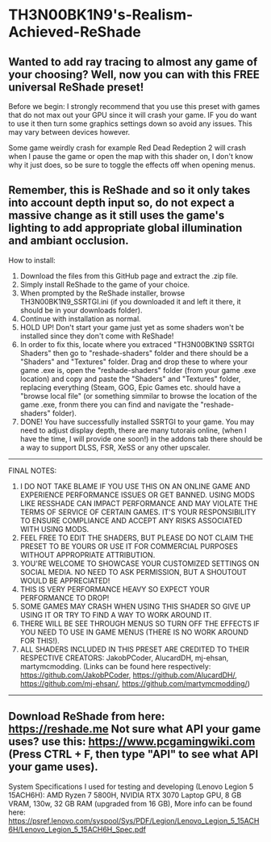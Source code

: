 # TH3N00BK1N9's-Realism-Achieved-ReShade
Wanted to add ray tracing to almost any game of your choosing? Well, now you can with this FREE universal ReShade preset!
---------------------------------------------------------------
Before we begin:
I strongly recommend that you use this preset with games that do not max out your GPU since it will crash your game. IF you do want to use it then turn some graphics settings down so avoid any issues. This may vary between devices however.

Some game weirdly crash for example Red Dead Redeption 2 will crash when I pause the game or open the map with this shader on, I don't know why it just does, so be sure to toggle the effects off when opening menus. 

Remember, this is ReShade and so it only takes into account depth input so, do not expect a massive change as it still uses the game's lighting to add appropriate global illumination and ambiant occlusion. 
---------------------------------------------------------------
How to install:
1. Download the files from this GitHub page and extract the .zip file.
2. Simply install ReShade to the game of your choice.
3. When prompted by the ReShade installer, browse TH3N00BK1N9_SSRTGI.ini (if you downloaded it and left it there, it should be in your downloads folder).
4. Continue with installation as normal.
5. HOLD UP! Don't start your game just yet as some shaders won't be installed since they don't come with ReShade!
6. In order to fix this, locate where you extraced "TH3N00BK1N9 SSRTGI Shaders" then go to "reshade-shaders" folder and there should be a "Shaders" and "Textures" folder. Drag and drop these to where your game .exe is, open the "reshade-shaders" folder (from your game .exe location) and copy and paste the "Shaders" and "Textures" folder, replacing everything (Steam, GOG, Epic Games etc. should have a "browse local file" (or something simmilar to browse the location of the game .exe, fronm there you can find and navigate the "reshade-shaders" folder).
7. DONE! You have successfully installed SSRTGI to your game.
You may need to adjust display depth, there are many tutorais online, (when I have the time, I will provide one soon!) in the addons tab there should be a way to support DLSS, FSR, XeSS or any other upscaler. 
----------------------------------------------------------------
FINAL NOTES:
1. I DO NOT TAKE BLAME IF YOU USE THIS ON AN ONLINE GAME AND EXPERIENCE PERFORMANCE ISSUES OR GET BANNED. USING MODS LIKE RESSHADE CAN IMPACT PERFORMANCE AND MAY VIOLATE THE TERMS OF SERVICE OF CERTAIN GAMES. IT'S YOUR RESPONSIBILITY TO ENSURE COMPLIANCE AND ACCEPT ANY RISKS ASSOCIATED WITH USING MODS.
2. FEEL FREE TO EDIT THE SHADERS, BUT PLEASE DO NOT CLAIM THE PRESET TO BE YOURS OR USE IT FOR COMMERCIAL PURPOSES WITHOUT APPROPRIATE ATTRIBUTION.
3. YOU'RE WELCOME TO SHOWCASE YOUR CUSTOMIZED SETTINGS ON SOCIAL MEDIA. NO NEED TO ASK PERMISSION, BUT A SHOUTOUT WOULD BE APPRECIATED!
4. THIS IS VERY PERFORMANCE HEAVY SO EXPECT YOUR PERFORMANCE TO DROP!
5. SOME GAMES MAY CRASH WHEN USING THIS SHADER SO GIVE UP USING IT OR TRY TO FIND A WAY TO WORK AROUND IT.
6. THERE WILL BE SEE THROUGH MENUS SO TURN OFF THE EFFECTS IF YOU NEED TO USE IN GAME MENUS (THERE IS NO WORK AROUND FOR THIS!).
7. ALL SHADERS INCLUDED IN THIS PRESET ARE CREDITED TO THEIR RESPECTIVE CREATORS: JakobPCoder, AlucardDH, mj-ehsan, martymcmodding.
(Links can be found here respectively: https://github.com/JakobPCoder, https://github.com/AlucardDH/, https://github.com/mj-ehsan/, https://github.com/martymcmodding/)
----------------------------------------------------------------
Download ReShade from here: https://reshade.me
Not sure what API your game uses? use this: https://www.pcgamingwiki.com (Press CTRL + F, then type "API" to see what API your game uses).
----------------------------------------------------------------
System Specifications I used for testing and developing (Lenovo Legion 5 15ACH6H):
AMD Ryzen 7 5800H, 
NVIDIA RTX 3070 Laptop GPU, 8 GB VRAM, 130w, 
32 GB RAM (upgraded from 16 GB), 
More info can be found here: https://psref.lenovo.com/syspool/Sys/PDF/Legion/Lenovo_Legion_5_15ACH6H/Lenovo_Legion_5_15ACH6H_Spec.pdf

